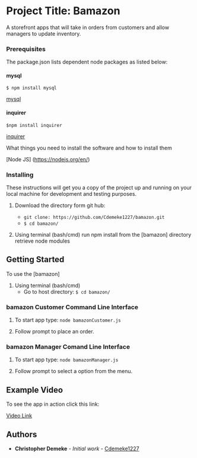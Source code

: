 # Project Title: Bamazon

A storefront apps that will take in orders from customers and allow managers to update inventory. 

### Prerequisites

The package.json lists dependent node packages as listed below:

#### mysql
```$ npm install mysql```

[mysql](https://www.npmjs.com/package/mysql)

#### inquirer
```$npm install inquirer```

[inquirer](https://www.npmjs.com/package/inquirer)


What things you need to install the software and how to install them

[Node JS] (https://nodejs.org/en/)


### Installing

These instructions will get you a copy of the project up and running on your local machine for development and testing purposes.

1. Download the directory form git hub:
    *   ``git clone: https://github.com/Cdemeke1227/bamazon.git``
    *   ```$ cd bamazon/```

2. Using terminal (bash/cmd) run npm install from the [bamazon] directory retrieve node modules



## Getting Started

To use the [bamazon] 

1. Using terminal (bash/cmd)
    *   Go to host directory:   ```$ cd bamazon/```

### bamazon Customer Command Line Interface

1. To start app type: ```node bamazonCustomer.js```

2. Follow prompt to place an order.

### bamazon Manager Comand Line Interface

1. To start app type: ```node bamazonManager.js```

2. Follow prompt to select a option from the menu.

## Example Video
To see the app in action click this link:

[Video Link](https://drive.google.com/file/d/1eMN6k-HfHaaAQ_Do66q8QBM078esRba7/view?usp=sharing)



## Authors

* **Christopher Demeke** - *Initial work* - [Cdemeke1227](https://github.com/Cdemeke1227)



